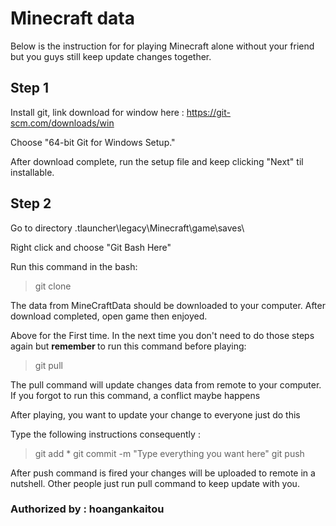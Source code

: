 # Minecraft data
Below is the instruction for for playing Minecraft alone without your friend but you guys still keep update changes together.

## Step 1
Install git, link download for window here : https://git-scm.com/downloads/win <br>

Choose "64-bit Git for Windows Setup." <br>

After download complete, run the setup file and keep clicking "Next" til installable. 

## Step 2

Go to directory \.tlauncher\legacy\Minecraft\game\saves\ <br>

Right click and choose "Git Bash Here" <br>

Run this command in the bash:

> git clone

The data from MineCraftData should be downloaded to your computer.
After download completed, open game then enjoyed.

Above for the First time. In the next time you don't need to do those steps again but <b> remember </b> to run this command before playing:

> git pull

The pull command will update changes data from remote to your computer. If you forgot to run this command, a conflict maybe happens <br>

After playing, you want to update your change to everyone just do this <br>

Type the following instructions consequently :

> git add *
> git commit -m "Type everything you want here"
> git push

After push command is fired your changes will be uploaded to remote in a nutshell. Other people just run pull command to keep update with you.


### Authorized by : hoangankaitou
